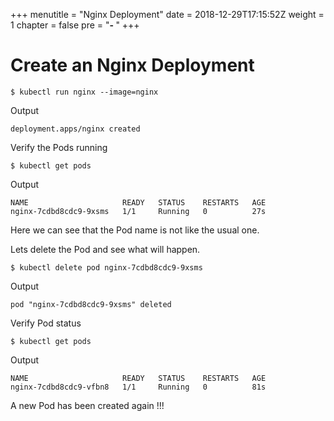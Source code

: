 +++
menutitle = "Nginx Deployment"
date = 2018-12-29T17:15:52Z
weight = 1
chapter = false
pre = "<b>- </b>"
+++

# Create an Nginx Deployment

```shell
$ kubectl run nginx --image=nginx
```

Output

```console
deployment.apps/nginx created
```

Verify the Pods running

```shell
$ kubectl get pods
```
Output

```console
NAME                     READY   STATUS    RESTARTS   AGE
nginx-7cdbd8cdc9-9xsms   1/1     Running   0          27s
```

Here we can see that the Pod name is not like the usual one.

Lets delete the Pod and see what will happen.

```shell
$ kubectl delete pod nginx-7cdbd8cdc9-9xsms
```

Output

```console
pod "nginx-7cdbd8cdc9-9xsms" deleted
```

Verify Pod status
```shell
$ kubectl get pods
```

Output

```console
NAME                     READY   STATUS    RESTARTS   AGE
nginx-7cdbd8cdc9-vfbn8   1/1     Running   0          81s
```
A new Pod has been created again !!!
